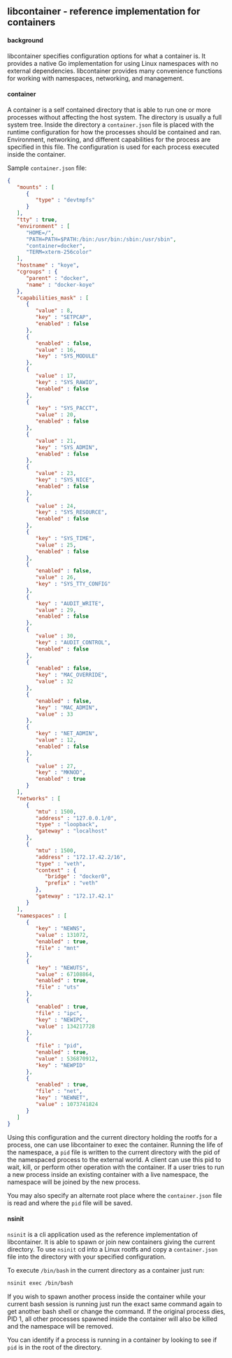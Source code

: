 ## libcontainer - reference implementation for containers

#### background

libcontainer specifies configuration options for what a container is.  It provides a native Go implementation 
for using Linux namespaces with no external dependencies.  libcontainer provides many convenience functions for working with namespaces, networking, and management.  


#### container
A container is a self contained directory that is able to run one or more processes without 
affecting the host system.  The directory is usually a full system tree.  Inside the directory
a `container.json` file is placed with the runtime configuration for how the processes 
should be contained and ran.  Environment, networking, and different capabilities for the 
process are specified in this file.  The configuration is used for each process executed inside the container.

Sample `container.json` file:
```json
{
   "mounts" : [
      {
         "type" : "devtmpfs"
      }
   ],
   "tty" : true,
   "environment" : [
      "HOME=/",
      "PATH=PATH=$PATH:/bin:/usr/bin:/sbin:/usr/sbin",
      "container=docker",
      "TERM=xterm-256color"
   ],
   "hostname" : "koye",
   "cgroups" : {
      "parent" : "docker",
      "name" : "docker-koye"
   },
   "capabilities_mask" : [
      {
         "value" : 8,
         "key" : "SETPCAP",
         "enabled" : false
      },
      {
         "enabled" : false,
         "value" : 16,
         "key" : "SYS_MODULE"
      },
      {
         "value" : 17,
         "key" : "SYS_RAWIO",
         "enabled" : false
      },
      {
         "key" : "SYS_PACCT",
         "value" : 20,
         "enabled" : false
      },
      {
         "value" : 21,
         "key" : "SYS_ADMIN",
         "enabled" : false
      },
      {
         "value" : 23,
         "key" : "SYS_NICE",
         "enabled" : false
      },
      {
         "value" : 24,
         "key" : "SYS_RESOURCE",
         "enabled" : false
      },
      {
         "key" : "SYS_TIME",
         "value" : 25,
         "enabled" : false
      },
      {
         "enabled" : false,
         "value" : 26,
         "key" : "SYS_TTY_CONFIG"
      },
      {
         "key" : "AUDIT_WRITE",
         "value" : 29,
         "enabled" : false
      },
      {
         "value" : 30,
         "key" : "AUDIT_CONTROL",
         "enabled" : false
      },
      {
         "enabled" : false,
         "key" : "MAC_OVERRIDE",
         "value" : 32
      },
      {
         "enabled" : false,
         "key" : "MAC_ADMIN",
         "value" : 33
      },
      {
         "key" : "NET_ADMIN",
         "value" : 12,
         "enabled" : false
      },
      {
         "value" : 27,
         "key" : "MKNOD",
         "enabled" : true
      }
   ],
   "networks" : [
      {
         "mtu" : 1500,
         "address" : "127.0.0.1/0",
         "type" : "loopback",
         "gateway" : "localhost"
      },
      {
         "mtu" : 1500,
         "address" : "172.17.42.2/16",
         "type" : "veth",
         "context" : {
            "bridge" : "docker0",
            "prefix" : "veth"
         },
         "gateway" : "172.17.42.1"
      }
   ],
   "namespaces" : [
      {
         "key" : "NEWNS",
         "value" : 131072,
         "enabled" : true,
         "file" : "mnt"
      },
      {
         "key" : "NEWUTS",
         "value" : 67108864,
         "enabled" : true,
         "file" : "uts"
      },
      {
         "enabled" : true,
         "file" : "ipc",
         "key" : "NEWIPC",
         "value" : 134217728
      },
      {
         "file" : "pid",
         "enabled" : true,
         "value" : 536870912,
         "key" : "NEWPID"
      },
      {
         "enabled" : true,
         "file" : "net",
         "key" : "NEWNET",
         "value" : 1073741824
      }
   ]
}
```

Using this configuration and the current directory holding the rootfs for a process, one can use libcontainer to exec the container. Running the life of the namespace, a `pid` file 
is written to the current directory with the pid of the namespaced process to the external world.  A client can use this pid to wait, kill, or perform other operation with the container.  If a user tries to run a new process inside an existing container with a live namespace, the namespace will be joined by the new process.


You may also specify an alternate root place where the `container.json` file is read and where the `pid` file will be saved.

#### nsinit

`nsinit` is a cli application used as the reference implementation of libcontainer.  It is able to 
spawn or join new containers giving the current directory.  To use `nsinit` cd into a Linux 
rootfs and copy a `container.json` file into the directory with your specified configuration.

To execute `/bin/bash` in the current directory as a container just run:
```bash
nsinit exec /bin/bash
```

If you wish to spawn another process inside the container while your current bash session is 
running just run the exact same command again to get another bash shell or change the command.  If the original process dies, PID 1, all other processes spawned inside the container will also be killed and the namespace will be removed. 

You can identify if a process is running in a container by looking to see if `pid` is in the root of the directory.   
